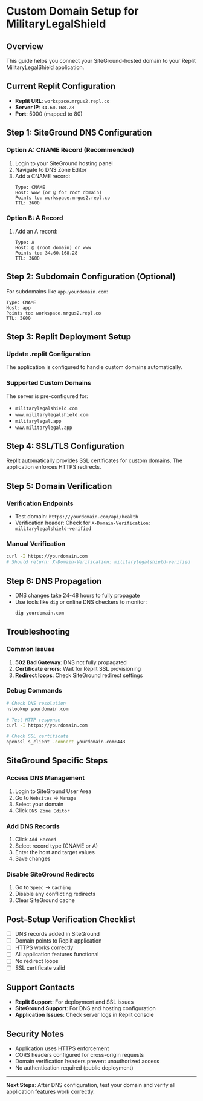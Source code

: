 # Custom Domain Setup for MilitaryLegalShield

## Overview
This guide helps you connect your SiteGround-hosted domain to your Replit MilitaryLegalShield application.

## Current Replit Configuration
- **Replit URL**: `workspace.mrgus2.repl.co`
- **Server IP**: `34.60.168.28`
- **Port**: 5000 (mapped to 80)

## Step 1: SiteGround DNS Configuration

### Option A: CNAME Record (Recommended)
1. Login to your SiteGround hosting panel
2. Navigate to DNS Zone Editor
3. Add a CNAME record:
   ```
   Type: CNAME
   Host: www (or @ for root domain)
   Points to: workspace.mrgus2.repl.co
   TTL: 3600
   ```

### Option B: A Record
1. Add an A record:
   ```
   Type: A
   Host: @ (root domain) or www
   Points to: 34.60.168.28
   TTL: 3600
   ```

## Step 2: Subdomain Configuration (Optional)
For subdomains like `app.yourdomain.com`:
```
Type: CNAME
Host: app
Points to: workspace.mrgus2.repl.co
TTL: 3600
```

## Step 3: Replit Deployment Setup

### Update .replit Configuration
The application is configured to handle custom domains automatically.

### Supported Custom Domains
The server is pre-configured for:
- `militarylegalshield.com`
- `www.militarylegalshield.com`
- `militarylegal.app`
- `www.militarylegal.app`

## Step 4: SSL/TLS Configuration
Replit automatically provides SSL certificates for custom domains. The application enforces HTTPS redirects.

## Step 5: Domain Verification

### Verification Endpoints
- Test domain: `https://yourdomain.com/api/health`
- Verification header: Check for `X-Domain-Verification: militarylegalshield-verified`

### Manual Verification
```bash
curl -I https://yourdomain.com
# Should return: X-Domain-Verification: militarylegalshield-verified
```

## Step 6: DNS Propagation
- DNS changes take 24-48 hours to fully propagate
- Use tools like `dig` or online DNS checkers to monitor:
  ```bash
  dig yourdomain.com
  ```

## Troubleshooting

### Common Issues
1. **502 Bad Gateway**: DNS not fully propagated
2. **Certificate errors**: Wait for Replit SSL provisioning
3. **Redirect loops**: Check SiteGround redirect settings

### Debug Commands
```bash
# Check DNS resolution
nslookup yourdomain.com

# Test HTTP response
curl -I https://yourdomain.com

# Check SSL certificate
openssl s_client -connect yourdomain.com:443
```

## SiteGround Specific Steps

### Access DNS Management
1. Login to SiteGround User Area
2. Go to `Websites` → `Manage`
3. Select your domain
4. Click `DNS Zone Editor`

### Add DNS Records
1. Click `Add Record`
2. Select record type (CNAME or A)
3. Enter the host and target values
4. Save changes

### Disable SiteGround Redirects
1. Go to `Speed` → `Caching`
2. Disable any conflicting redirects
3. Clear SiteGround cache

## Post-Setup Verification Checklist

- [ ] DNS records added in SiteGround
- [ ] Domain points to Replit application
- [ ] HTTPS works correctly
- [ ] All application features functional
- [ ] No redirect loops
- [ ] SSL certificate valid

## Support Contacts
- **Replit Support**: For deployment and SSL issues
- **SiteGround Support**: For DNS and hosting configuration
- **Application Issues**: Check server logs in Replit console

## Security Notes
- Application uses HTTPS enforcement
- CORS headers configured for cross-origin requests
- Domain verification headers prevent unauthorized access
- No authentication required (public deployment)

---

**Next Steps**: After DNS configuration, test your domain and verify all application features work correctly.